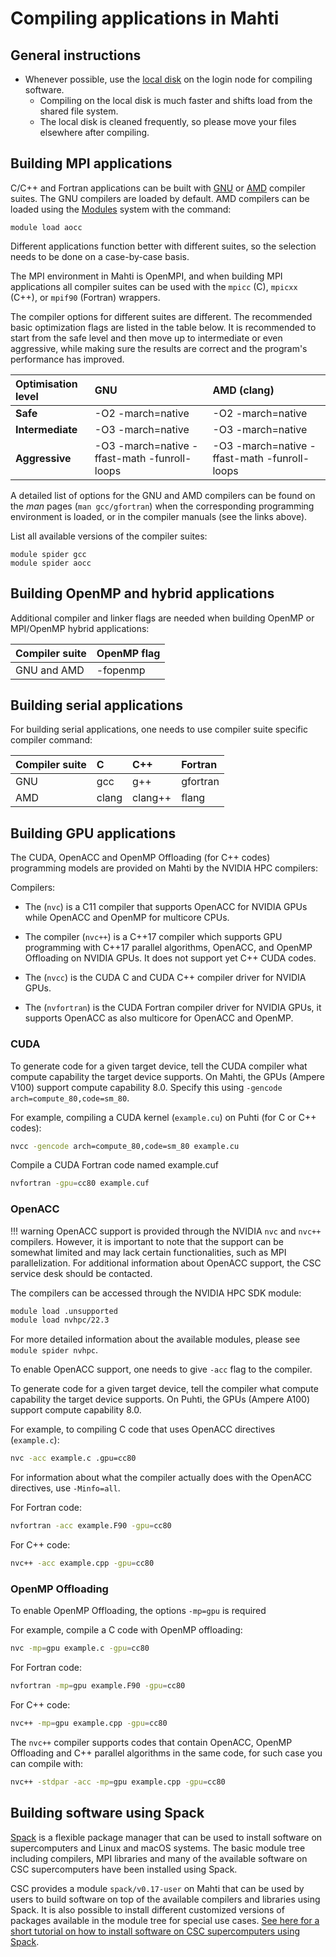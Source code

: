 # Compiling applications in Mahti

## General instructions


- Whenever possible, use the [local disk](disk.md#login-nodes) on the login node for compiling software.
    - Compiling on the local disk is much faster and shifts load from the shared file system. 
    - The local disk is cleaned frequently, so please move your files elsewhere after compiling. 


## Building MPI applications

C/C++ and Fortran applications can be built with
[GNU](https://gcc.gnu.org) or [AMD](https://developer.amd.com/amd-aocc/)
compiler suites. The GNU compilers are loaded by default. AMD compilers can be
loaded using the [Modules](modules.md) system with the command:
```
module load aocc
```

Different applications function better with different suites, so the selection
needs to be done on a case-by-case basis.

The MPI environment in Mahti is OpenMPI, and when building MPI
applications all compiler suites can be used with
the `mpicc` (C), `mpicxx` (C++), or `mpif90` (Fortran) wrappers.

The compiler options for different suites are different. The
recommended basic optimization flags are listed in the table below. It
is recommended to start from 
the safe level and then move up to intermediate or even aggressive,
while making sure the results are  correct and the program's
performance has improved. 


| Optimisation level | GNU               | AMD (clang) |
| :----------------- | :---------------- | :----------- |
| **Safe**           | -O2 -march=native | -O2 -march=native  |
| **Intermediate**   | -O3 -march=native | -O3 -march=native |
| **Aggressive**     | -O3 -march=native -ffast-math -funroll-loops | -O3 -march=native -ffast-math -funroll-loops |


A detailed list of options for the GNU and AMD compilers can be found on the _man_
pages (`man gcc/gfortran`)  when the corresponding programming
environment is loaded, or in the compiler manuals (see the links above).

List all available versions of the compiler suites:
```
module spider gcc
module spider aocc
```

<!-- ### Intel compilers

!!! warning
    Support for Intel compilers may be somewhat limited and may lack certain functionalities. For more detailed information, it is recommended to contact the CSC service desk.

Access to the Intel compilers can be obtained by loading the .unsupported modules:

```
module load .unsupported
module load intel-oneapi-compilers/2021.4.0
```

Comprehensive information about flags and optimization options that can be used with the compiler can be found in the manual pages, accessible with `man icc/ifort`. -->

## Building OpenMP and hybrid applications

Additional compiler and linker flags are needed when building OpenMP or
MPI/OpenMP hybrid applications:

| Compiler suite | OpenMP flag |
| :------------- | :---------- |
| GNU and AMD    | -fopenmp    |


## Building serial applications

For building serial applications, one needs to use compiler suite
specific compiler command:

| Compiler suite | C  | C++ | Fortran |
| :------------- | :- | :-- | :------ |
| GNU            | gcc | g++ | gfortran |
| AMD            | clang | clang++ | flang |

## Building GPU applications

The CUDA, OpenACC and OpenMP Offloading (for C++ codes) programming 
models are provided on Mahti by the NVIDIA HPC compilers:

Compilers:

- The (`nvc`) is a C11 compiler that supports OpenACC for NVIDIA  GPUs while  OpenACC and OpenMP for multicore CPUs.

- The compiler (`nvc++`) is a C++17 compiler which supports GPU programming with C++17 parallel algorithms, OpenACC, and OpenMP
Offloading on NVIDIA GPUs. It does not support yet C++ CUDA codes.

- The (`nvcc`) is the CUDA C and CUDA C++ compiler driver for NVIDIA GPUs.

- The (`nvfortran`) is the CUDA Fortran compiler driver for NVIDIA GPUs, it supports OpenACC as also multicore for OpenACC and OpenMP.

### CUDA

To generate code for a given target device, tell the CUDA
compiler what compute capability the target device supports. On Mahti, the
GPUs (Ampere V100) support compute capability 8.0. Specify this using
`-gencode arch=compute_80,code=sm_80`.

For example, compiling a CUDA kernel (`example.cu`) on Puhti (for C or C++ codes):
```bash
nvcc -gencode arch=compute_80,code=sm_80 example.cu
```

Compile a CUDA Fortran code named example.cuf
```bash
nvfortran -gpu=cc80 example.cuf
```

### OpenACC

!!! warning
    OpenACC support is provided through the NVIDIA `nvc` and `nvc++` compilers.
    However, it is important to note that the support can be somewhat 
    limited and may lack certain functionalities, such as MPI 
    parallelization. For additional information about OpenACC support, 
    the CSC service desk should be contacted.

The compilers can be accessed through the NVIDIA HPC SDK module:
```bash
module load .unsupported
module load nvhpc/22.3
```

For more detailed information about the available modules, please see `module
spider nvhpc`.

To enable OpenACC support, one needs to give `-acc` flag to the compiler.

To generate code for a given target device, tell the compiler
what compute capability the target device supports. On Puhti, the GPUs (Ampere A100) 
support compute capability 8.0. 

For example, to compiling C code that uses OpenACC directives (`example.c`):

```bash
nvc -acc example.c .gpu=cc80
```

For information about what the compiler actually does with the OpenACC
directives, use `-Minfo=all`.

For Fortran code:
```bash
nvfortran -acc example.F90 -gpu=cc80
```

For C++ code:
```bash
nvc++ -acc example.cpp -gpu=cc80
```

### OpenMP Offloading

To enable OpenMP Offloading, the options `-mp=gpu` is required

For example, compile a C code with OpenMP offloading:
```bash
nvc -mp=gpu example.c -gpu=cc80
```

For Fortran code:
```bash
nvfortran -mp=gpu example.F90 -gpu=cc80
```

For C++ code:
```bash
nvc++ -mp=gpu example.cpp -gpu=cc80
```

The `nvc++` compiler supports codes that contain OpenACC, OpenMP Offloading and C++ parallel algorithms in the same code, 
for such case you can compile with:
```bash
nvc++ -stdpar -acc -mp=gpu example.cpp -gpu=cc80
```

<!-- For MPI, load the module
```bash
module load openmpi/4.1.2
```

The use of the wrappers `mpicc`, `mpic++`, `mpif90`, executes the corresponding `nvc`,`nvc++`,`nvfortran` respectively. -->

## Building software using Spack

[Spack](https://spack.io) is a flexible package manager that can be used to
install software on supercomputers and Linux and macOS systems. The basic
module tree including compilers, MPI libraries and many of the available
software on CSC supercomputers have been installed using Spack.

CSC provides a module `spack/v0.17-user` on Mahti that can be used by users to
build software on top of the available compilers and libraries using Spack. It
is also possible to install different customized versions of packages available
in the module tree for special use cases. [See here for a short tutorial on how
to install software on CSC supercomputers using Spack](../support/tutorials/user-spack.md).